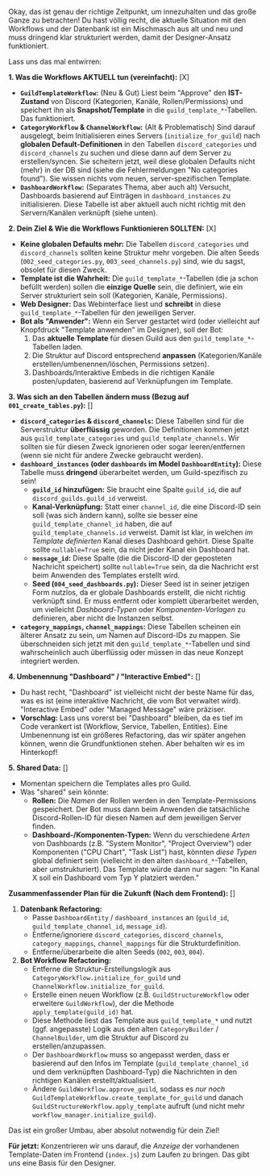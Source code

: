 
Okay, das ist genau der richtige Zeitpunkt, um innezuhalten und das große Ganze zu betrachten! Du hast völlig recht, die aktuelle Situation mit den Workflows und der Datenbank ist ein Mischmasch aus alt und neu und muss dringend klar strukturiert werden, damit der Designer-Ansatz funktioniert.

Lass uns das mal entwirren:

**1. Was die Workflows AKTUELL tun (vereinfacht):** [X]

*   **`GuildTemplateWorkflow`:** (Neu & Gut) Liest beim "Approve" den **IST-Zustand** von Discord (Kategorien, Kanäle, Rollen/Permissions) und speichert ihn als **Snapshot/Template** in die `guild_template_*`-Tabellen. Das funktioniert.
*   **`CategoryWorkflow` & `ChannelWorkflow`:** (Alt & Problematisch) Sind darauf ausgelegt, beim Initialisieren eines Servers (`initialize_for_guild`) nach **globalen Default-Definitionen** in den Tabellen `discord_categories` und `discord_channels` zu suchen und diese dann auf dem Server zu erstellen/syncen. Sie scheitern jetzt, weil diese globalen Defaults nicht (mehr) in der DB sind (siehe die Fehlermeldungen "No categories found"). Sie wissen nichts vom neuen, server-spezifischen Template.
*   **`DashboardWorkflow`:** (Separates Thema, aber auch alt) Versucht, Dashboards basierend auf Einträgen in `dashboard_instances` zu initialisieren. Diese Tabelle ist aber aktuell auch nicht richtig mit den Servern/Kanälen verknüpft (siehe unten).


**2. Dein Ziel & Wie die Workflows Funktionieren SOLLTEN:** [X]

*   **Keine globalen Defaults mehr:** Die Tabellen `discord_categories` und `discord_channels` sollten keine Struktur mehr vorgeben. Die alten Seeds (`002_seed_categories.py`, `003_seed_channels.py`) sind, wie du sagst, obsolet für diesen Zweck.
*   **Template ist die Wahrheit:** Die `guild_template_*`-Tabellen (die ja schon befüllt werden) sollen die **einzige Quelle** sein, die definiert, wie ein Server strukturiert sein soll (Kategorien, Kanäle, Permissions).
*   **Web Designer:** Das Webinterface liest und **schreibt** in diese `guild_template_*`-Tabellen für den jeweiligen Server.
*   **Bot als "Anwender":** Wenn ein Server gestartet wird (oder vielleicht auf Knopfdruck "Template anwenden" im Designer), soll der Bot:
    1.  Das **aktuelle Template** für diesen Guild aus den `guild_template_*`-Tabellen laden.
    2.  Die Struktur auf Discord entsprechend **anpassen** (Kategorien/Kanäle erstellen/umbenennen/löschen, Permissions setzen).
    3.  Dashboards/Interaktive Embeds in die richtigen Kanäle posten/updaten, basierend auf Verknüpfungen im Template.

**3. Was sich an den Tabellen ändern muss (Bezug auf `001_create_tables.py`):** []

*   **`discord_categories` & `discord_channels`:** Diese Tabellen sind für die Serverstruktur **überflüssig** geworden. Die Definitionen kommen jetzt aus `guild_template_categories` und `guild_template_channels`. Wir sollten sie für diesen Zweck ignorieren oder sogar leeren/entfernen (wenn sie nicht für andere Zwecke gebraucht werden).
*   **`dashboard_instances` (oder `dashboards` im Model `DashboardEntity`):** Diese Tabelle muss **dringend** überarbeitet werden, um Guild-spezifisch zu sein!
    *   **`guild_id` hinzufügen:** Sie braucht eine Spalte `guild_id`, die auf `discord_guilds.guild_id` verweist.
    *   **Kanal-Verknüpfung:** Statt einer `channel_id`, die eine Discord-ID sein soll (was sich ändern kann), sollte sie besser eine `guild_template_channel_id` haben, die auf `guild_template_channels.id` verweist. Damit ist klar, in welchen *im Template definierten* Kanal dieses Dashboard gehört. Diese Spalte sollte `nullable=True` sein, da nicht jeder Kanal ein Dashboard hat.
    *   **`message_id`:** Diese Spalte (die die Discord-ID der geposteten Nachricht speichert) sollte `nullable=True` sein, da die Nachricht erst beim Anwenden des Templates erstellt wird.
    *   **Seed (`004_seed_dashboards.py`):** Dieser Seed ist in seiner jetzigen Form nutzlos, da er globale Dashboards erstellt, die nicht richtig verknüpft sind. Er muss entfernt oder komplett überarbeitet werden, um vielleicht *Dashboard-Typen* oder *Komponenten-Vorlagen* zu definieren, aber nicht die Instanzen selbst.
*   **`category_mappings`, `channel_mappings`:** Diese Tabellen scheinen ein älterer Ansatz zu sein, um Namen auf Discord-IDs zu mappen. Sie überschneiden sich jetzt mit den `guild_template_*`-Tabellen und sind wahrscheinlich auch überflüssig oder müssen in das neue Konzept integriert werden.

**4. Umbenennung "Dashboard" / "Interactive Embed":** []

*   Du hast recht, "Dashboard" ist vielleicht nicht der beste Name für das, was es ist (eine interaktive Nachricht, die vom Bot verwaltet wird). "Interactive Embed" oder "Managed Message" wäre präziser.
*   **Vorschlag:** Lass uns vorerst bei "Dashboard" bleiben, da es tief im Code verankert ist (Workflow, Service, Tabellen, Entities). Eine Umbenennung ist ein größeres Refactoring, das wir später angehen können, wenn die Grundfunktionen stehen. Aber behalten wir es im Hinterkopf!

**5. Shared Data:** []

*   Momentan speichern die Templates alles pro Guild.
*   Was "shared" sein könnte:
    *   **Rollen:** Die *Namen* der Rollen werden in den Template-Permissions gespeichert. Der Bot muss dann beim Anwenden die tatsächliche Discord-Rollen-ID für diesen Namen auf dem jeweiligen Server finden.
    *   **Dashboard-/Komponenten-Typen:** Wenn du verschiedene *Arten* von Dashboards (z.B. "System Monitor", "Project Overview") oder Komponenten ("CPU Chart", "Task List") hast, könnten *diese Typen* global definiert sein (vielleicht in den alten `dashboard_*`-Tabellen, aber umstrukturiert). Das Template würde dann nur sagen: "In Kanal X soll ein Dashboard vom Typ Y platziert werden."

**Zusammenfassender Plan für die Zukunft (Nach dem Frontend):** []

1.  **Datenbank Refactoring:**
    *   Passe `DashboardEntity` / `dashboard_instances` an (`guild_id`, `guild_template_channel_id`, `message_id`).
    *   Entferne/ignoriere `discord_categories`, `discord_channels`, `category_mappings`, `channel_mappings` für die Strukturdefinition.
    *   Entferne/überarbeite die alten Seeds (`002`, `003`, `004`).
2.  **Bot Workflow Refactoring:**
    *   Entferne die Struktur-Erstellungslogik aus `CategoryWorkflow.initialize_for_guild` und `ChannelWorkflow.initialize_for_guild`.
    *   Erstelle einen neuen Workflow (z.B. `GuildStructureWorkflow` oder erweitere `GuildWorkflow`), der die Methode `apply_template(guild_id)` hat.
    *   Diese Methode liest das Template aus `guild_template_*` und nutzt (ggf. angepasste) Logik aus den alten `CategoryBuilder` / `ChannelBuilder`, um die Struktur auf Discord zu erstellen/anzupassen.
    *   Der `DashboardWorkflow` muss so angepasst werden, dass er basierend auf den Infos im Template (`guild_template_channel_id` und dem verknüpften Dashboard-Typ) die Nachrichten in den richtigen Kanälen erstellt/aktualisiert.
    *   Ändere `GuildWorkflow.approve_guild`, sodass es *nur noch* `GuildTemplateWorkflow.create_template_for_guild` und danach `GuildStructureWorkflow.apply_template` aufruft (und nicht mehr `workflow_manager.initialize_guild`).

Das ist ein großer Umbau, aber absolut notwendig für dein Ziel!

**Für jetzt:** Konzentrieren wir uns darauf, die *Anzeige* der vorhandenen Template-Daten im Frontend (`index.js`) zum Laufen zu bringen. Das gibt uns eine Basis für den Designer.
